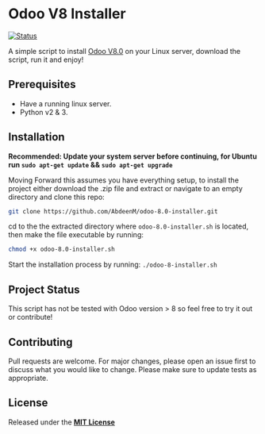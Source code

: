 # Odoo V8 Installer

[![Status](https://travis-ci.org/AbdeenM/odoo-8.0-installer.svg?branch=master)](https://travis-ci.org/AbdeenM/odoo-8.0-installer)

A simple script to install [Odoo V8.0](https://www.odoo.com/) on your Linux server, download the script, run it and enjoy!

## Prerequisites

* Have a running linux server.
* Python v2 & 3.

## Installation

**Recommended: Update your system server before continuing, for Ubuntu run `sudo apt-get update` && `sudo apt-get upgrade`**

Moving Forward this assumes you have everything setup, to install the project either download the .zip file and extract or navigate to an empty directory and clone this repo:
```bash
git clone https://github.com/AbdeenM/odoo-8.0-installer.git
```
cd to the the extracted directory where `odoo-8.0-installer.sh` is located, then make the file executable by running:
```bash
chmod +x odoo-8.0-installer.sh
```
Start the installation process by running: `./odoo-8-installer.sh`

## Project Status

This script has not be tested with Odoo version > 8 so feel free to try it out or contribute!

## Contributing

Pull requests are welcome. For major changes, please open an issue first to discuss what you would like to change.
Please make sure to update tests as appropriate.

## License

Released under the **[MIT License](http://mit-license.org/)**
